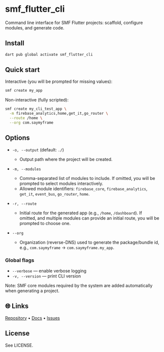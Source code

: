 # smf_flutter_cli

Command line interface for SMF Flutter projects: scaffold, configure modules, and generate code.

## Install
```bash
dart pub global activate smf_flutter_cli
```

## Quick start

Interactive (you will be prompted for missing values):
```bash
smf create my_app
```

Non-interactive (fully scripted):
```bash
smf create my_cli_test_app \
  -m firebase_analytics,home,get_it,go_router \
  --route /home \
  --org com.saymyframe
```

## Options

- `-o, --output` (default: `./`)
  - Output path where the project will be created.

- `-m, --modules`
  - Comma-separated list of modules to include. If omitted, you will be prompted to select modules interactively.
  - Allowed module identifiers: `firebase_core`, `firebase_analytics`, `get_it`, `event_bus`, `go_router`, `home`.

- `-r, --route`
  - Initial route for the generated app (e.g., `/home`, `/dashboard`). If omitted, and multiple modules can provide an initial route, you will be prompted to choose one.

- `--org`
  - Organization (reverse-DNS) used to generate the package/bundle id, e.g., `com.saymyframe` → `com.saymyframe.my_app`.

### Global flags

- `--verbose` — enable verbose logging
- `-v, --version` — print CLI version

Note: SMF core modules required by the system are added automatically when generating a project.

## 🌐 Links
[Repository](https://github.com/saymyframe/smf_flutter_cli) • [Docs](https://doc.saymyframe.com) • [Issues](https://github.com/SayMyFrame/smf_flutter_cli/issues)

## License
See LICENSE.
